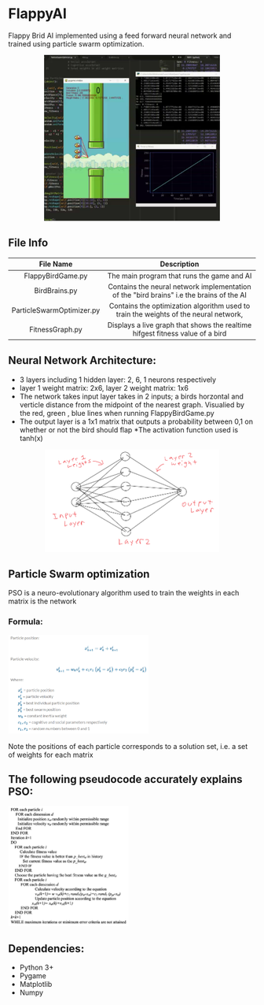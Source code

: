 # FlappyAI
Flappy Brid AI implemented using a feed forward neural network and trained using particle swarm optimization.
<p align="center">
<img src="https://github.com/Dittam/FlappyAI/blob/master/assets/Title.png" width="358" height="337">
</p>


## File Info

|          File Name          |                                        Description                                       |
|:--------------------:|:------------------------------------------------------------------------------------:|
| FlappyBirdGame.py           | The main program that runs the game and AI                                                                       |
| BirdBrains.py       | Contains the neural network implementation of the "bird brains" i.e the brains of the AI                                              |
| ParticleSwarmOptimizer.py | Contains the optimization algorithm used to train the weights of the neural network,   |
| FitnessGraph.py           | Displays a live graph that shows the realtime hifgest fitness value of a bird                                                                   |


## Neural Network Architecture:
* 3 layers including 1 hidden layer: 2, 6, 1 neurons respectively
* layer 1 weight matrix: 2x6,  layer 2 weight matrix: 1x6
* The network takes input layer takes in 2 inputs; a birds horzontal and verticle distance from the midpoint of the nearest graph. Visualied by the red, green , blue lines when running FlappyBirdGame.py
* The output layer is a 1x1 matrix that outputs a probability between 0,1 on whether or not the bird should flap
*The activation function used is tanh(x)

<p align="center">
<img src="https://github.com/Dittam/FlappyAI/blob/master/assets/networkDiagram.PNG" width="356" height="209">
</p> 


## Particle Swarm optimization
PSO is a neuro-evolutionary algorithm used to train the weights in each matrix is the network

### Formula:
<p align="left">
<img src="https://github.com/Dittam/FlappyAI/blob/master/assets/PSOAlgo.PNG" width="286" height="201">
</p> 

Note the positions of each particle corresponds to a solution set, i.e. a set of weights for each matrix


## The following pseudocode accurately explains PSO:
<p align="left">
<img src="https://github.com/Dittam/FlappyAI/blob/master/assets/PSOPseudo.PNG" width="245" height="244">
</p> 


## Dependencies:
* Python 3+
* Pygame
* Matplotlib
* Numpy
